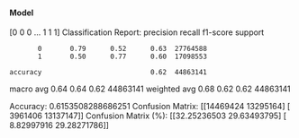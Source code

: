 #### Model
[0 0 0 ... 1 1 1]
Classification Report:
              precision    recall  f1-score   support

           0       0.79      0.52      0.63  27764588
           1       0.50      0.77      0.60  17098553

    accuracy                           0.62  44863141
   macro avg       0.64      0.64      0.62  44863141
weighted avg       0.68      0.62      0.62  44863141

Accuracy: 0.6153508288686251
Confusion Matrix:
[[14469424 13295164]
 [ 3961406 13137147]]
Confusion Matrix (%):
[[32.25236503 29.63493795]
 [ 8.82997916 29.28271786]]
